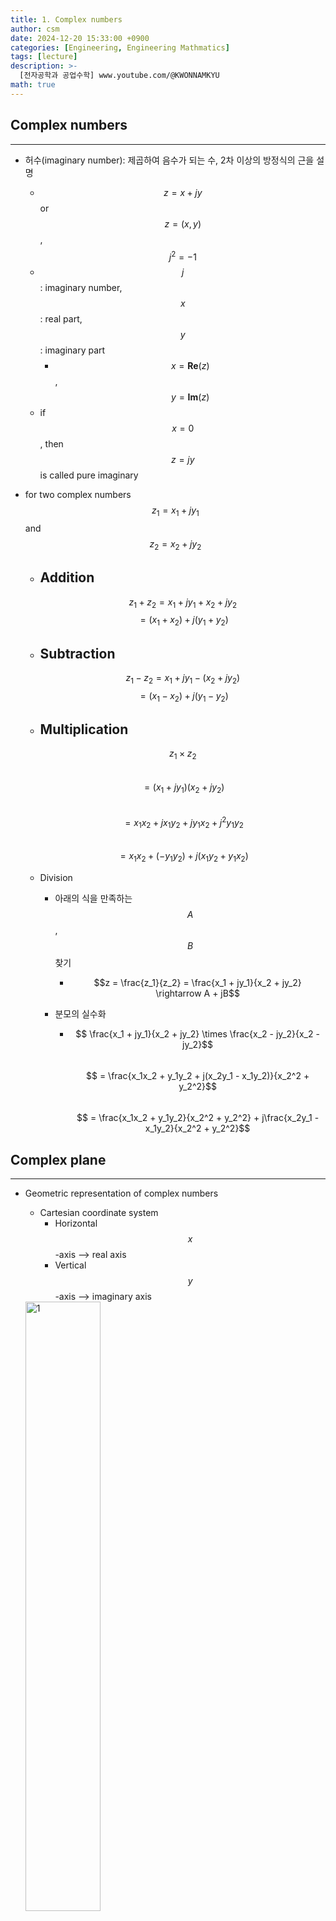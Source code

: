 ```yaml
---
title: 1. Complex numbers
author: csm
date: 2024-12-20 15:33:00 +0900
categories: [Engineering, Engineering Mathmatics]
tags: [lecture]
description: >-
  [전자공학과 공업수학] www.youtube.com/@KWONNAMKYU
math: true
---
```


## Complex numbers
---
- 허수(imaginary number): 제곱하여 음수가 되는 수, 2차 이상의 방정식의 근을 설명
  - $$ z = x + jy$$ or $$z = (x, y) $$, $$j^{2} = -1$$     
  - $$j$$ : imaginary number, $$x$$ : real part, $$y$$ : imaginary part
    - $$x = \mathbf{Re}(z)$$, $$y = \textbf{Im}(z)$$
  - if $$x = 0$$, then $$z = jy$$ is called pure imaginary

- for two complex numbers $$z_{1} = x_{1} + jy_{1}$$ and $$z_{2} = x_{2} + jy_{2}$$
  - Addition
    - 
      $$z_{1} + z_{2} = x_{1} + jy_{1} + x_{2} + jy_{2}$$
      $$              = (x_{1} + x_{2}) + j(y_{1} + y_{2})$$  
      
  - Subtraction
    - 
      $$z_{1} - z_{2} = x_{1} + jy_{1} - (x_{2} + jy_{2})$$
      $$              = (x_{1} - x_{2}) + j(y_{1} - y_{2})$$
      
  - Multiplication
    - 
      $$z_{1} \times z_{2}$$  
      $$= (x_{1} + jy_{1})(x_{2} + jy_{2})$$    
      $$                   = x_{1}x_{2} + jx_{1}y_{2} + jy_{1}x_{2} + j^{2}y_{1}y_{2}$$  
      $$                   = x_{1}x_{2} + (-y_{1}y_{2}) + j(x_{1}y_{2} + y_{1}x_{2})$$  
      
  - Division
    - 아래의 식을 만족하는 $$A$$, $$B$$ 찾기
      - $$$$
        $$z = \frac{z_1}{z_2} = \frac{x_1 + jy_1}{x_2 + jy_2} \rightarrow A + jB$$  
      
    - 분모의 실수화
      - $$ \frac{x_1 + jy_1}{x_2 + jy_2} \times \frac{x_2 - jy_2}{x_2 - jy_2}$$  
        $$ = \frac{x_1x_2 + y_1y_2 + j(x_2y_1 - x_1y_2)}{x_2^2 + y_2^2}$$   
        $$ = \frac{x_1x_2 + y_1y_2}{x_2^2 + y_2^2} + j\frac{x_2y_1 - x_1y_2}{x_2^2 + y_2^2}$$
      

## Complex plane
---
- Geometric representation of complex numbers
  - Cartesian coordinate system
    - Horizontal $$x$$-axis ⟶ real axis
    - Vertical $$y$$-axis ⟶ imaginary axis
  <img src="https://i.ibb.co/CKywB2g/image.webp" alt="1" width="50%" height="50%"/>
 
- Visualization for addition and subtraction: 벡터의 덧셈, 뺄셈과 일치
  - Addition: $$z_{1} + z_{2} \rightarrow (x_{1} + x_{2}, y_{1} + y_{2})$$
  - Subtraction: $$z_{1} - z_{2} \rightarrow (x_{1} - x_{2}, y_{1} - y_{2})$$

## Complex conjugate numbers
---
- 켤레(conjugate) 복소수
  - 더했을 때와 곱했을 때 실수가 되게 하는 복소수 $$\bar{z}$$
  - $$z + \bar{z}$$: 실수, $$z \times \bar{z}$$: 실수
  - $$$$
    $$\bar{z} = x - jy$$
  - $$z$$* 로도 표기  
  <img src="https://i.ibb.co/gmwsvZX/image.webp" alt="2" width="50%" height="50%"/>    

## Polar form of complex numbers
---
- $$xy$$-coordinate ↔ Polar coordinate $$r$$, $$\theta$$
  - $$x = r cos\ \theta$$, $$y = r sin\ \theta$$
  <img src="https://i.ibb.co/c8jx5D3/image.webp" alt="3" width="80%" height="80%"/>     

- 벡터 관점에서 $$r$$의 의미: 벡터 $$(x, y)$$의 길이
- 복소 평면에서의 $$r$$
  - 원점에서 복소수 $$z$$ 까지의 거리
  - 복소수 $$z$$의 절댓값 또는 크기
    - $$$$
      $$\left|z\right| = r = \sqrt{x^{2} + y^{2}} = \sqrt{z\bar{z}}$$
  - $$ \left|z_{1} - z_{2}\right| \rightarrow $$
    $$z_{1}$$과 $$z_{2}$$ 사이의 거리
 
- 벡터 관점에서의 $$\theta$$의 의미: 벡터 $$(x, y)$$의 각도
- 복소 평면에서의 $$\theta$$
  - 양의 실수 측과 복소수 $$z$$ 사이의 각도
    - Argument of $$z \rightarrow arg\ z = \theta = tan^{-1}(\frac{y}{x})$$
    - 만족하는 각도가 무수히 많음 ($$\theta = \theta + 2n\pi$$)
    - Principal value $$Arg\ z$$ (특정 범위로 한정한 고유한 값)
      - $$$$
        $$-\pi < Arg\ z \leq \pi $$
      - $$arg\ z = Arg\ z + 2n\pi$$ ($$n$$은 모든 정수)

### Triangle inequality

- 수의 대소 관계
  - 복소수의 대소 관계를 구분할 수 없으나, 복소수의 절댓값은 크기를 구분할 수 있다. ⟶ 삼각 부등식
- Triangle inequality (삼각 부등식)
  - $$$$
    $$\left|z_{1} + z_{2}\right| \leq \left|z_{1}\right| + \left|z_{2}\right|$$
  - Generalized triangle inequality:
    $$\left|z_{1} + z_{2} + \cdots + z_{n}\right| \leq \left|z_{1}\right| + \left|z_{2}\right| + \cdots + \left|z_{n}\right|$$
 
### Euler's formula
- Euler's formula
  - Relationship between the **trigonometric functions** ahd the **complex exponetial function**
  - **$$e^{j\theta} = cos\ \theta + j\ sin\ \theta$$**
    - **$$e^{-j\pi} = -1$$**
    <img src="https://i.ibb.co/PF6p3VJ/image.webp" alt="4" width="50%" height="50%"/>  
    
- 오일러 공식을 이용한 복소수 표현
  - $$z = x + jy$$   
    $$\rightarrow r\ cos\ \theta + jr\ sin\ \theta$$  
    $$\rightarrow r \times (cos\ \theta + j\ sin\ \theta) = r \times e^{j\theta} = \left|z\right| \times e^{j(arg\ z)}$$

### Multiplication and division in polar form
- Multiplication in polar form
  - $$z_{1} = r_{1}(cos\ \theta_{1} + j\ sin\ \theta_{1})$$ and $$z_{2} = r_{2}(cos\ \theta_{2} + j\ sin\ \theta_{2})$$
  - $$z_{1}z_{2}$$  
    $$= r_{1}r_{2}(cos\ \theta_{1} + j\ sin\ \theta_{1})(cos\ \theta_{2} + j\ sin\ \theta_{2})$$  
    $$= r_{1}r_{2}(cos\ \theta_{1}cos\ \theta_{2} - sin\ \theta_{1}sin\ \theta_{2} + j(cos\ \theta_{1}sin\ \theta_{2} + sin\ \theta_{1}cos\ \theta_{2}))$$  
    $$= r_{1}r_{2}(cos(\theta_{1} + \theta_{2}) + j\ sin(\theta_{1} + \theta_{2}))$$
  - $$\left|z_{1}z_{2}\right| = r_{1}r_{2} = \left|z_{1}\right|\left|z_{2}\right|$$  
    $$arg(z_{1}z_{2}) = \theta_{1} + \theta_{2} = arg\ z_{1} + arg\ z_{2}$$
    
- Division in polar form
  - $$\left|\frac{z_{1}}{z_{2}}\right| = \frac{r_{1}}{r_{2}} = \frac{\left|z_{1}\right|}{\left|z_{2}\right|}$$  
    $$arg(\frac{z_{1}}{z_{2}}) = \theta_{1} - \theta_{2} = arg\ z_{1} - arg\ z_{2}$$

- Multiplication and division in polar form(with Euler's formula)
  - Multiplication
    - Polar: $$z_{1}z_{2} = r_{1}r_{2}(cos(\theta_{1} + \theta_{2}) + j\ sin(\theta_{1} + \theta_{2})) = r_{1}r_{2}e^{j(\theta_{1}+\theta_{2})}$$
    - Euler: $$z_{1}z_{2} = r_{1}e^{j\theta_{1}}r_{2}e^{j\theta_{2}} = r_{1}r_{2}e^{j\theta_{1}}e^{j\theta_{2}}$$
  - Division
    - Polar: $$\frac{z_{1}}{z_{2}} = \frac{r_{1}}{r_{2}}(cos(\theta_{1} - \theta_{2}) + j\ sin(\theta_{1} - \theta_{2})) = \frac{r_{1}}{r_{2}}e^{j(\theta_{1}-\theta_{2})}$$  
    - Euler: $$\frac{z_{1}}{z_{2}} = \frac{r_{1}e^{j\theta_{1}}}{r_{2}e^{j\theta_{2}}} = \frac{r_{1}}{r_{2}} \cdot \frac{e^{j\theta_{1}}}{e^{j\theta_{2}}}$$
  
## Roots
---
- 3차 방정식 $$x^{3} = 1$$의 해
  - 인수분해 및 근의 공식 활용
    - $$$$
      $$x^{3} - 1 = (x-1)(x^{2}+x+1) = 0\ \rightarrow\ x = 1, \frac{-1 + \sqrt{3}j}{2}, \frac{-1 - \sqrt{3}j}{2}$$
  - 복소수의 polar form 활용
    - $$x^{3} = e^{j(0+2k\pi)}$$ ($$r$$ = 1)  
      $$\rightarrow (x^{3})^{\frac{1}{3}} = (e^{j(0+2k\pi)})^{\frac{1}{3}}$$   
      $$\rightarrow x = e^{j(0+\frac{2k\pi}{3})}$$  
      $$\rightarrow k = 0, 1, 2$$ 일 때, $$0$$ ~ $$2\pi$$의 범위  
    - $$k = 0$$, $$e^{j0}$$ = 1  
      $$k = 1$$, $$e^{j\frac{2\pi}{3}} = cos\frac{2\pi}{3} + j\ sin{2\pi}{3} = \frac{-1 + \sqrt{3}j}{2}$$  
      $$k = 2$$, $$e^{j\frac{4\pi}{3}} = cos\frac{4\pi}{3} + j\ sin{4\pi}{3} = \frac{-1 - \sqrt{3}j}{2}$$
      
- 미지수 $$w$$와 복소수 $$z$$에 대한 방정식의 해
  $$w^{n} = z$$
  1. 미지수 $$w$$와 복소수 $$z$$를 polar form으로 표현   
       $$w = R(cos\ \phi + j\ sin\ \phi) = Re^{j\phi}$$   
       $$z = r(cos\ \theta + j\ sin\ \theta) = re^{j\theta}$$    
  2. 방정식의 양변에 $$1/n$$ 제곱  
       $$w = z^{1/n}$$  
       $$Re^{j\phi} = (re^{j\theta})^{1/n} = \sqrt[n]{r} \cdot e^{\frac{j(\theta+2k\pi)}{n}}$$  
  3. $$R$$과 $$\phi$$ 정리  
       $$R = \sqrt[n]{r}$$  
       $$\phi = \frac{\theta+2k\pi}{n}$$, ($$k$$는 정수)  

- $$\sqrt[n]{1}$$: $$n^{th}$$ root of unity
  - $$n$$제곱하여 1이 되는 $$n$$개의 복소수
    - $$$$
      $$\sqrt[n]{1} = e^{j\frac{2k\pi}{n}} = cos\frac{2k\pi}{n} + j\ sin\frac{2k\pi}{n}$$
    - $$$$
      $$k = 0, 1,\ \cdots\ , n - 1$$
  - $$n$$이 $$360^{\circ}$$의 약수일 경우, 원을 $$n$$등분 하는 복소수들로 구성
  - $$k = 1$$일 때의 해를 $$\omega$$라 하면, $$\sqrt[n]{1} = 1, \omega, \omega^{2}, \cdots,\omega^{n-1}$$
  <img src="https://i.ibb.co/qBcFzNg/image.webp" alt="5" width="120%" height="120%"/>
  
